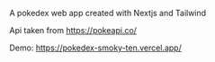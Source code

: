 A pokedex web app created with Nextjs and Tailwind

Api taken from https://pokeapi.co/

Demo: https://pokedex-smoky-ten.vercel.app/
